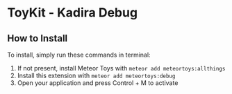 ToyKit - Kadira Debug
===============================
How to Install
--------------
To install, simply run these commands in terminal:
  1. If not present, install Meteor Toys with `meteor add meteortoys:allthings`
  2. Install this extension with `meteor add meteortoys:debug`
  3. Open your application and press Control + M to activate